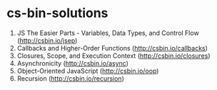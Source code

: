 # cs-bin-solutions

1. JS The Easier Parts - Variables, Data Types, and Control Flow (http://csbin.io/jsep)
2. Callbacks and Higher-Order Functions (http://csbin.io/callbacks)
3. Closures, Scope, and Execution Context (http://csbin.io/closures)
4. Asynchronicity (http://csbin.io/async)
5. Object-Oriented JavaScript (http://csbin.io/oop)
6. Recursion (http://csbin.io/recursion)

